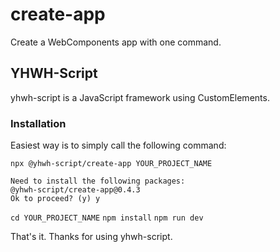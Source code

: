 # create-app
Create a WebComponents app with one command.

## YHWH-Script
yhwh-script is a JavaScript framework using CustomElements.

### Installation
Easiest way is to simply call the following command:

`npx @yhwh-script/create-app YOUR_PROJECT_NAME`

```
Need to install the following packages:
@yhwh-script/create-app@0.4.3
Ok to proceed? (y) y
```

`cd YOUR_PROJECT_NAME`
`npm install`
`npm run dev`

That's it. Thanks for using yhwh-script.